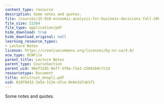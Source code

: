 ```yaml
---
content_type: resource
description: Some notes and quotes.
file: /courses/15-010-economic-analysis-for-business-decisions-fall-2004/018f84323a5a113ed7ce0e8e3a7ab1f1_antitrust_mnopli.pdf
file_size: 22264
file_type: application/pdf
hide_download: true
hide_download_original: null
learning_resource_types:
- Lecture Notes
license: https://creativecommons.org/licenses/by-nc-sa/4.0/
ocw_type: OCWFile
parent_title: Lecture Notes
parent_type: CourseSection
parent_uid: 98ef3101-0ef7-5f0a-f1e2-25041b9c7c1d
resourcetype: Document
title: antitrust_mnopli.pdf
uid: 018f8432-3a5a-113e-d7ce-0e8e3a7ab1f1
---
```

Some notes and quotes.